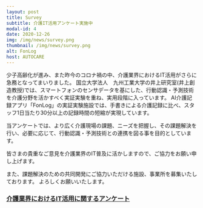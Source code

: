 ```yaml
---
layout: post
title: Survey
subtitle: 介護IT活用アンケート実施中
modal-id: 4
date: 2020-12-26
img: /img/news/survey.png
thumbnail: /img/news/survey.png
alt: FonLog
host: AUTOCARE
---
```


少子高齢化が進み、また昨今のコロナ禍の中、介護業界におけるIT活用がさらに急務となってまいりました。
国立大学法人　九州工業大学の井上研究室(井上創造教授)では、スマートフォンのセンサデータを基にした、行動認識・予測技術を介護分野を活かすべく実証実験を重ね、実用段階に入っています。
AI介護記録アプリ「FonLog」の実証実験施設では、手書きによる介護記録に比べ、スタッフ1日当たり30分以上の記録時間の短縮が実現しています。

当アンケートでは、より広く介護現場の課題、ニーズを把握し、その課題解決を行い、必要に応じて、行動認識・予測技術との連携を図る事を目的としています。

皆さまの貴重なご意見を介護業界のIT普及に活かしますので、ご協力をお願い申し上げます。

また、課題解決のための共同開発にご協力いただける施設、事業所を募集いたしております。
よろしくお願いいたします。

<h3>
<a href="https://docs.google.com/forms/d/e/1FAIpQLSfsryl2hPSGvAiq_5goyZq1feRBnJnsiyuA4jztZGDwRPhfWA/viewform">介護業界におけるIT活用に関するアンケート</a>
</h3>

